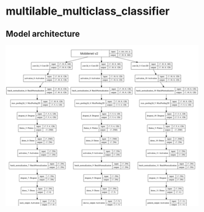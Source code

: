 # multilable_multiclass_classifier
## Model architecture
![alt text](https://github.com/nagasanthoshp/multilabel_multiclassifier/blob/main/images/model_edited.jpg)
